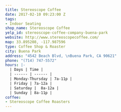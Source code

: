 ```yaml
---
title: Stereoscope Coffee
date: 2017-02-10 09:23:00 Z
tags:
- Indoor Seating
shop_name: Stereoscope Coffee
yelp_id: stereoscope-coffee-company-buena-park
website: http://www.stereoscopecoffee.com/
map: 33.895208, -117.987596
type: Coffee Shop & Roaster
city: Buena Park
address: "4542 Beach Blvd, \nBuena Park, CA 90621"
phone: "(714) 747-5572"
hours: |-
  | Days | Time |
  | ------ | ------ |
  | Monday-Thursday | 7a-11p |
  | Friday | 7a-12a |
  | Saturday |  8a-12a |
  | Sunday | 8a-11p |
coffee:
- Stereoscope Coffee Roasters
---
```

